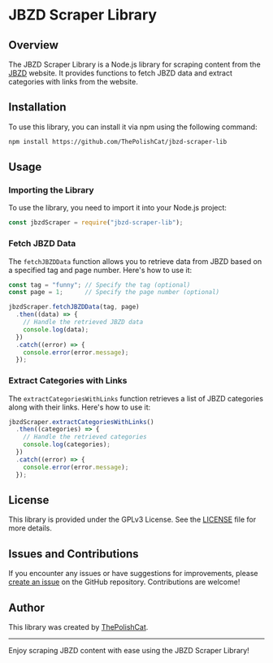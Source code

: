 # JBZD Scraper Library

## Overview

The JBZD Scraper Library is a Node.js library for scraping content from the [JBZD](https://jbzd.com.pl/) website. It provides functions to fetch JBZD data and extract categories with links from the website.

## Installation

To use this library, you can install it via npm using the following command:

```bash
npm install https://github.com/ThePolishCat/jbzd-scraper-lib
```

## Usage

### Importing the Library

To use the library, you need to import it into your Node.js project:

```javascript
const jbzdScraper = require("jbzd-scraper-lib");
```

### Fetch JBZD Data

The `fetchJBZDData` function allows you to retrieve data from JBZD based on a specified tag and page number. Here's how to use it:

```javascript
const tag = "funny"; // Specify the tag (optional)
const page = 1;      // Specify the page number (optional)

jbzdScraper.fetchJBZDData(tag, page)
  .then((data) => {
    // Handle the retrieved JBZD data
    console.log(data);
  })
  .catch((error) => {
    console.error(error.message);
  });
```

### Extract Categories with Links

The `extractCategoriesWithLinks` function retrieves a list of JBZD categories along with their links. Here's how to use it:

```javascript
jbzdScraper.extractCategoriesWithLinks()
  .then((categories) => {
    // Handle the retrieved categories
    console.log(categories);
  })
  .catch((error) => {
    console.error(error.message);
  });
```

## License

This library is provided under the GPLv3 License. See the [LICENSE](LICENSE) file for more details.

## Issues and Contributions

If you encounter any issues or have suggestions for improvements, please [create an issue](https://github.com/ThePolishCat/jbzd-scraper-lib/issues) on the GitHub repository. Contributions are welcome!

## Author

This library was created by [ThePolishCat](https://github.com/ThePolishCat).

---

Enjoy scraping JBZD content with ease using the JBZD Scraper Library!

